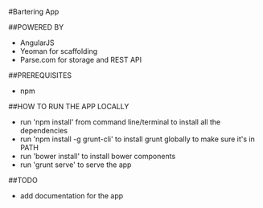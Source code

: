 #Bartering App

##POWERED BY

- AngularJS
- Yeoman for scaffolding
- Parse.com for storage and REST API

##PREREQUISITES
- npm

##HOW TO RUN THE APP LOCALLY
- run 'npm install' from command line/terminal to install all the dependencies
- run 'npm install -g grunt-cli' to install grunt globally to make sure it's in PATH
- run 'bower install' to install bower components
- run 'grunt serve' to serve the app

##TODO 
- add documentation for the app


